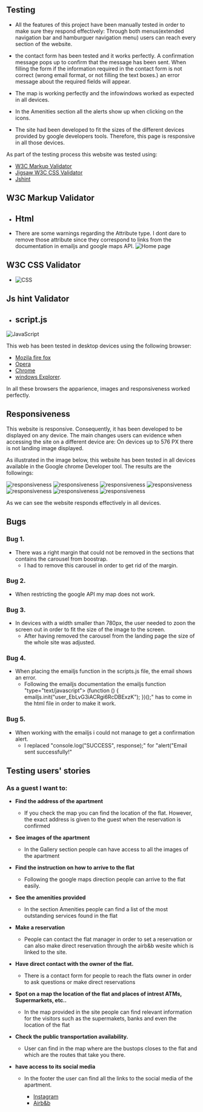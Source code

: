  ## Testing ##

- All the features of this project have been manually tested  in order to make sure they respond effectively:
Through both menus(extended navigation bar and hamburguer navigation menu) users can reach every section of the website. 
- the contact form has  been tested and it works perfectly. A confirmation message pops up to confirm that the message has been sent.
 When filling the form if the information required in the contact form is not correct (wrong email format, or not filling the text boxes.) an error message about the required fields will appear. 

- The map is working perfectly and the infowindows worked as expected in all devices. 

- In the Amenities section all the alerts show up when clicking on the icons.

- The site had been developed to fit the sizes of the different devices provided by google developers tools. Therefore, this page is responsive in all those devices.   

As part of the testing process this website was tested using:
 - [W3C Markup Validator](https://validator.w3.org/) 
 - [Jigsaw W3C CSS Validator](https://jigsaw.w3.org/css-validator/)
 - [Jshint](https://jshint.com/)
## W3C Markup Validator


- ## Html ##
- There are some warnings regarding the Attribute type. I dont dare to remove those attribute since they correspond to links from the documentation in emailjs and google maps API. 
![Home page](Readme_images/htmlvalidator.png)


## W3C CSS Validator

- ![CSS](Readme_images/w3c-css.png)

## Js hint Validator
- ## script.js ##
![JavaScript](Readme_images/jshint.png)


 This web has been tested in desktop devices using the following browser:

 - [Mozila fire fox](https://www.mozilla.org/en-US/firefox/new/)
 - [Opera](https://www.opera.com/)
 - [Chrome](https://www.google.com/chrome/)
 - [windows Explorer](https://www.microsoft.com/en-us/edge).

 In all these browsers the apparience, images and responsiveness worked perfectly. 

 


 ## Responsiveness ##


This website is responsive. Consequently, it has been developed to  be displayed on any device. 
The main changes users can evidence when accessing the site on a different device are:
On devices up to 576 PX  there is not landing image displayed. 



As illustrated in the image below, this website has been tested in all devices  available in the Google chrome Developer tool. The results are the followings:


![responsiveness](Readme_images/Home.JPG)
![responsiveness](Readme_images/Amenities.JPG)
![responsiveness](Readme_images/Gallery.JPG)
![responsiveness](Readme_images/Contact.JPG)
![responsiveness](Readme_images/Map.JPG)
![responsiveness](Readme_images/Review.JPG)
![responsiveness](Readme_images/Footer.JPG)


As we can see the website responds effectively in all devices.
## Bugs ##

### Bug 1. ###
- There was a right margin that could not be removed in the sections that contains the carousel from boostrap. 
  - I had to remove this carousel in order to get rid of the margin. 


### Bug 2. ###
- When restricting the google API my map does not work.

### Bug 3. ###
- In devices  with a width smaller than 780px, the user needed to zoon the screen out in order to fit the size of the image to the screen. 
  - After having removed the carousel from the landing page the size of the whole site was adjusted. 

### Bug 4. ###
- When placing the emailjs function in the scripts.js file, the email shows an error. 
  - Following the emailjs documentation the emailjs function "type="text/javascript">
    (function () {
      emailjs.init("user_EbLvG3iACRgi6RcDBExzK");
    })();"  has to come in the html file in order to make it work.   

### Bug 5. ###
- When working with the emailjs i could not manage to get a confirmation alert.
  - I replaced "console.log("SUCCESS", response);" for "alert("Email sent successfully!"  

## Testing users' stories ##
### As a guest I want to:
- **Find the address of the apartment**
  - If you check the map you can find the location of the flat. However, the exact address is given to the guest when the reservation is confirmed 

- **See images of the apartment**
  - In the Gallery section people can have access to all the images of the apartment 
- **Find the instruction on how to arrive to the flat**
  - Following the google maps direction people can arrive to the flat easily.
- **See the amenities provided** 
  - In the section Amenities people can find a list of the most outstanding services found in the flat
- **Make a reservation** 
  -  People can contact the flat manager in order to set a reservation or can also make direct reservation through the airb&b wesite which is linked to the site. 
- **Have direct contact with the owner of the flat.** 
  - There is a contact form for people to reach the flats owner in order to ask questions or make direct reservations
- **Spot on a map the location of the flat and places of intrest ATMs, Supermarkets, etc..**
  - In the map provided in the site people can find relevant information for the visitors such as the supermakets, banks and even the location of the flat
- **Check the public transportation availability.** 
  - User can find in the map where are the bustops closes to the flat and which are the routes that take you there. 
- **have access to its social media**
  
  - In the footer the user can find all the links to the social media of the apartment.
    
    - [Instagram](https://www.instagram.com/)
    - [Airb&b](https://www.airb&b.com/)
   
 



 

